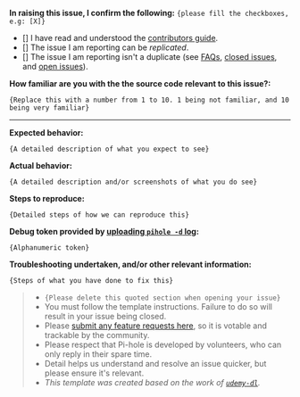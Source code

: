 **In raising this issue, I confirm the following:** `{please fill the checkboxes, e.g: [X]}`

- [] I have read and understood the [contributors guide](https://github.com/pi-hole/web/blob/master/CONTRIBUTING.md).
- [] The issue I am reporting can be _replicated_.
- [] The issue I am reporting isn't a duplicate (see [FAQs](https://github.com/pi-hole/pi-hole/wiki/FAQs), [closed issues](https://github.com/pi-hole/web/issues?utf8=%E2%9C%93&q=is%3Aissue%20is%3Aclosed%20), and [open issues](https://github.com/pi-hole/web/issues)).

**How familiar are you with the the source code relevant to this issue?:**

`{Replace this with a number from 1 to 10. 1 being not familiar, and 10 being very familiar}`

---

**Expected behavior:**

`{A detailed description of what you expect to see}`

**Actual behavior:**

`{A detailed description and/or screenshots of what you do see}`

**Steps to reproduce:**

`{Detailed steps of how we can reproduce this}`

**Debug token provided by [uploading `pihole -d` log](https://discourse.pi-hole.net/t/the-pihole-command-with-examples/738#debug):**

`{Alphanumeric token}`

**Troubleshooting undertaken, and/or other relevant information:**

`{Steps of what you have done to fix this}`

> - `{Please delete this quoted section when opening your issue}`
> - You must follow the template instructions. Failure to do so will result in your issue being closed.
> - Please [submit any feature requests here](https://discourse.pi-hole.net/c/feature-requests), so it is votable and trackable by the community.
> - Please respect that Pi-hole is developed by volunteers, who can only reply in their spare time.
> - Detail helps us understand and resolve an issue quicker, but please ensure it's relevant.
> - _This template was created based on the work of [`udemy-dl`](https://github.com/nishad/udemy-dl/blob/master/LICENSE)._
